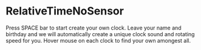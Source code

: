 # RelativeTimeNoSensor

Press SPACE bar to start create your own clock. Leave your name and birthday and we will automatically create a unique clock sound and rotating speed for you. Hover mouse on each clock to find your own amongest all.
